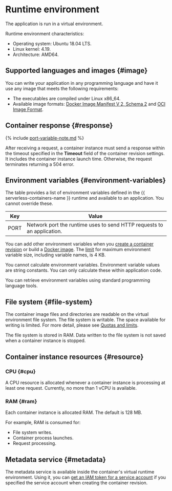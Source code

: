 # Runtime environment

The application is run in a virtual environment.

Runtime environment characteristics:

* Operating system: Ubuntu 18.04 LTS.
* Linux kernel: 4.19.
* Architecture: AMD64.

## Supported languages and images {#image}

You can write your application in any programming language and have it use any image that meets the following requirements:
* The executables are compiled under Linux x86_64.
* Available image formats: [Docker Image Manifest V 2, Schema 2](https://docs.docker.com/registry/spec/manifest-v2-2/) and [OCI Image Format](https://github.com/opencontainers/image-spec).

## Container response {#response}

{% include [port-variable-note.md](../../_includes/serverless-containers/port-variable-note.md) %}

After receiving a request, a container instance must send a response within the timeout specified in the **Timeout** field of the container revision settings. It includes the container instance launch time. Otherwise, the request terminates returning a 504 error.

## Environment variables {#environment-variables}

The table provides a list of environment variables defined in the {{ serverless-containers-name }} runtime and available to an application. You cannot override these.

| Key | Value |
---- | ----
| PORT | Network port the runtime uses to send HTTP requests to an application. |

You can add other environment variables when you [create a container revision](../operations/manage-revision.md#create) or build a [Docker image](../../container-registry/concepts/docker-image.md). The [limit](./limits.md#serverless-containers-limits) for maximum environment variable size, including variable names, is 4 KB.

You cannot calculate environment variables. Environment variable values are string constants. You can only calculate these within application code.

You can retrieve environment variables using standard programming language tools.

## File system {#file-system}

The container image files and directories are readable on the virtual environment file system. The file system is writable. The space available for writing is limited. For more detail, please see [Quotas and limits](./limits.md).

The file system is stored in RAM. Data written to the file system is not saved when a container instance is stopped.

## Container instance resources {#resource}

### CPU {#cpu}

A CPU resource is allocated whenever a container instance is processing at least one request. Currently, no more than 1 vCPU is available.

### RAM {#ram}

Each container instance is allocated RAM. The default is 128 MB.

For example, RAM is consumed for:

* File system writes.
* Container process launches.
* Request processing.

## Metadata service {#metadata}

The metadata service is available inside the container's virtual runtime environment. Using it, you can [get an IAM token for a service account](../operations/sa.md) if you specified the service account when creating the container revision.

